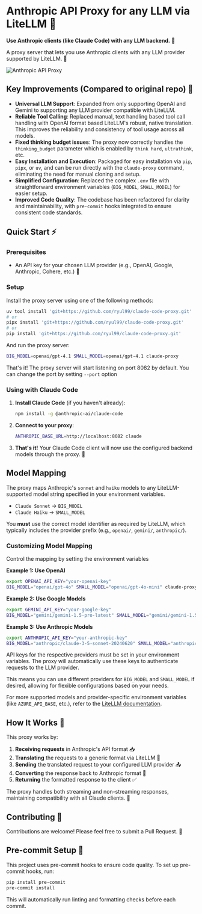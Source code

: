 # Anthropic API Proxy for any LLM via LiteLLM 🔄

**Use Anthropic clients (like Claude Code) with any LLM backend.** 🤝

A proxy server that lets you use Anthropic clients with any LLM provider supported by LiteLLM. 🌉

![Anthropic API Proxy](pic.png)

## Key Improvements (Compared to original repo) 🚀

- **Universal LLM Support**: Expanded from only supporting OpenAI and Gemini to supporting any LLM provider compatible with LiteLLM.
- **Reliable Tool Calling**: Replaced manual, text handling based tool call handling with OpenAI format based LiteLLM's robust, native translation. This improves the reliability and consistency of tool usage across all models.
- **Fixed thinking budget issues**: The proxy now correctly handles the `thinking_budget` parameter which is enabled by `think hard`, `ultrathink`, etc.
- **Easy Installation and Execution**: Packaged for easy installation via `pip`, `pipx`, or `uv`, and can be run directly with the `claude-proxy` command, eliminating the need for manual cloning and setup.
- **Simplified Configuration**: Replaced the complex `.env` file with straightforward environment variables (`BIG_MODEL`, `SMALL_MODEL`) for easier setup.
- **Improved Code Quality**: The codebase has been refactored for clarity and maintainability, with `pre-commit` hooks integrated to ensure consistent code standards.

## Quick Start ⚡

### Prerequisites

- An API key for your chosen LLM provider (e.g., OpenAI, Google, Anthropic, Cohere, etc.) 🔑

### Setup

Install the proxy server using one of the following methods:

```bash
uv tool install 'git+https://github.com/ryul99/claude-code-proxy.git'
# or
pipx install 'git+https://github.com/ryul99/claude-code-proxy.git'
# or
pip install 'git+https://github.com/ryul99/claude-code-proxy.git'
```

And run the proxy server:

```bash
BIG_MODEL=openai/gpt-4.1 SMALL_MODEL=openai/gpt-4.1 claude-proxy
```

That's it! The proxy server will start listening on port 8082 by default. You can change the port by setting `--port` option

### Using with Claude Code

1.  **Install Claude Code** (if you haven't already):
    ```bash
    npm install -g @anthropic-ai/claude-code
    ```

2.  **Connect to your proxy**:
    ```bash
    ANTHROPIC_BASE_URL=http://localhost:8082 claude
    ```

3.  **That's it!** Your Claude Code client will now use the configured backend models through the proxy. 🎯

## Model Mapping

The proxy maps Anthropic's `sonnet` and `haiku` models to any LiteLLM-supported model string specified in your environment variables.

- `Claude Sonnet` -> `BIG_MODEL`
- `Claude Haiku`  -> `SMALL_MODEL`

You **must** use the correct model identifier as required by LiteLLM, which typically includes the provider prefix (e.g., `openai/`, `gemini/`, `anthropic/`).

### Customizing Model Mapping

Control the mapping by setting the environment variables

**Example 1: Use OpenAI**
```bash
export OPENAI_API_KEY="your-openai-key"
BIG_MODEL="openai/gpt-4o" SMALL_MODEL="openai/gpt-4o-mini" claude-proxy
```

**Example 2: Use Google Models**
```bash
export GEMINI_API_KEY="your-google-key"
BIG_MODEL="gemini/gemini-1.5-pro-latest" SMALL_MODEL="gemini/gemini-1.5-flash-latest" claude-proxy
```

**Example 3: Use Anthropic Models**
```bash
export ANTHROPIC_API_KEY="your-anthropic-key"
BIG_MODEL="anthropic/claude-3-5-sonnet-20240620" SMALL_MODEL="anthropic/claude-3-haiku-20240307"
```

API keys for the respective providers must be set in your environment variables. The proxy will automatically use these keys to authenticate requests to the LLM provider.

This means you can use different providers for `BIG_MODEL` and `SMALL_MODEL` if desired, allowing for flexible configurations based on your needs.

For more supported models and provider-specific environment variables (like `AZURE_API_BASE`, etc.), refer to the [LiteLLM documentation](https://docs.litellm.ai/).

## How It Works 🧩

This proxy works by:

1.  **Receiving requests** in Anthropic's API format 📥
2.  **Translating** the requests to a generic format via LiteLLM 🔄
3.  **Sending** the translated request to your configured LLM provider 📤
4.  **Converting** the response back to Anthropic format 🔄
5.  **Returning** the formatted response to the client ✅

The proxy handles both streaming and non-streaming responses, maintaining compatibility with all Claude clients. 🌊

## Contributing 🤝

Contributions are welcome! Please feel free to submit a Pull Request. 🎁

## Pre-commit Setup 🔧

This project uses pre-commit hooks to ensure code quality. To set up pre-commit hooks, run:

```bash
pip install pre-commit
pre-commit install
```

This will automatically run linting and formatting checks before each commit.
